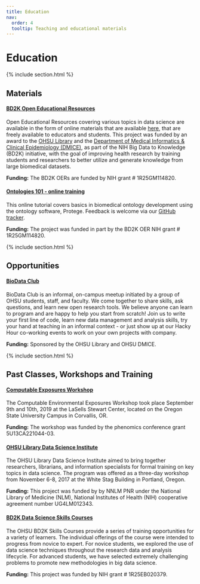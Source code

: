 ```yaml
---
title: Education
nav:
  order: 4
  tooltip: Teaching and educational materials
---
```


# <i class="fas fa-graduation-cap"></i>Education

{% include section.html %}

## Materials

<!-- TO DO add funding -->

#### [BD2K Open Educational Resources](https://github.com/OHSUBD2K/)

Open Educational Resources covering various topics in data science are available in the form of online materials that are available [here](https://github.com/OHSUBD2K/), that are freely available to educators and students.
This project was funded by an award to the [OHSU Library](http://www.ohsu.edu/library) and the [Department of Medical Informatics & Clinical Epidemiology (DMICE)](http://www.ohsu.edu/xd/education/schools/school-of-medicine/departments/clinical-departments/dmice/), as part of the NIH Big Data to Knowledge (BD2K) initiative, with the goal of improving health research by training students and researchers to better utilize and generate knowledge from large biomedical datasets.

**Funding:** The BD2K OERs are funded by NIH grant # 1R25GM114820.

<!-- need to add funding, add link to tracker -->

#### [Ontologies 101 - online training](https://github.com/OHSUBD2K/BDK14-Ontologies-101)

This online tutorial covers basics in biomedical ontology development using the ontology software, Protege.
Feedback is welcome via our [GitHub tracker](https://github.com/OHSUBD2K/BDK14-Ontologies-101).

**Funding:** The project was funded in part by the BD2K OER NIH grant # 1R25GM114820.

{% include section.html %}

## Opportunities

<!-- need to add logo, url, description -->

#### [BioData Club](https://biodata-club.github.io/)

BioData Club is an informal, on-campus meetup initiated by a group of OHSU students, staff, and faculty.
We come together to share skills, ask questions, and learn new open research tools.
We believe anyone can learn to program and are happy to help you start from scratch!
Join us to write your first line of code, learn new data management and analysis skills, try your hand at teaching in an informal context - or just show up at our Hacky Hour co-working events to work on your own projects with company.

**Funding:** Sponsored by the OHSU Library and OHSU DMICE.

{% include section.html %}

## Past Classes, Workshops and Training

#### [Computable Exposures Workshop](https://drive.google.com/drive/u/2/folders/10Wi09RDHdQczanzbK6tU86yifdMH5kq0)

The Computable Environmental Exposures Workshop took place September 9th and 10th, 2019 at the LaSells Stewart Center, located on the Oregon State University Campus in Corvallis, OR.

**Funding:** The workshop was funded by the phenomics conference grant 5U13CA221044-03.

<!-- need to add logo -->

#### [OHSU Library Data Science Institute](https://ohsulibrary-datascienceinstitute.github.io/)

The OHSU Library Data Science Institute aimed to bring together researchers, librarians, and information specialists for formal training on key topics in data science.
The program was offered as a three-day workshop from November 6-8, 2017 at the White Stag Building in Portland, Oregon.

**Funding:** This project was funded by by NNLM PNR under the National Library of Medicine (NLM), National Institutes of Health (NIH) cooperative agreement number UG4LM012343.

<!-- need to add logo, desc, funding -->

#### [BD2K Data Science Skills Courses](http://www.ohsu.edu/xd/education/schools/school-of-medicine/departments/clinical-departments/dmice/research/bd2k.cfm)

The OHSU BD2K Skills Courses provide a series of training opportunities for a variety of learners.
The individual offerings of the course were intended to progress from novice to expert.
For novice students, we explored the use of data science techniques throughout the research data and analysis lifecycle.
For advanced students, we have selected extremely challenging problems to promote new methodologies in big data science.

**Funding:** This project was funded by NIH grant # 1R25EB020379.
